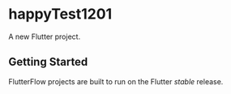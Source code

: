 # happyTest1201

A new Flutter project.

## Getting Started

FlutterFlow projects are built to run on the Flutter _stable_ release.
